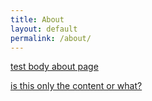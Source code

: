 ```yaml
---
title: About
layout: default
permalink: /about/
---
```

[test body about page](https://github.com/jekyll/jekyll)

[](https://github.com/jekyll/jekyll)

[is this only the content or what?](https://github.com/jekyll/jekyll)